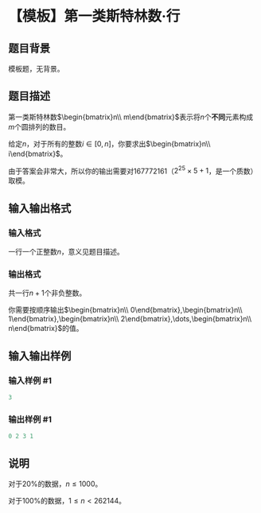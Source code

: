 # 【模板】第一类斯特林数·行

## 题目背景

模板题，无背景。

## 题目描述

第一类斯特林数$\begin{bmatrix}n\\ m\end{bmatrix}$表示将$n$个**不同**元素构成$m$个圆排列的数目。

给定$n$，对于所有的整数$i\in[0,n]$，你要求出$\begin{bmatrix}n\\ i\end{bmatrix}$。

由于答案会非常大，所以你的输出需要对$167772161$（$2^{25}\times 5+1$，是一个质数）取模。

## 输入输出格式

### 输入格式

一行一个正整数$n$，意义见题目描述。

### 输出格式

共一行$n+1$个非负整数。

你需要按顺序输出$\begin{bmatrix}n\\ 0\end{bmatrix},\begin{bmatrix}n\\ 1\end{bmatrix},\begin{bmatrix}n\\ 2\end{bmatrix},\dots,\begin{bmatrix}n\\ n\end{bmatrix}$的值。

## 输入输出样例

### 输入样例 #1

```cpp
3

```
### 输出样例 #1

```cpp
0 2 3 1

```
## 说明

对于$20\%$的数据，$n\leqslant 1000$。

对于$100\%$的数据，$1\leqslant n< 262144$。

